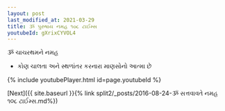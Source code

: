 ```yaml
---
layout: post
last_modified_at: 2021-03-29
title: ૐ પુરુષાય નમહ ૧૦૮ ટાઈમ્સ
youtubeId: gXrixCYVOL4
---
```

 
 
 ૐ ચાચરથમને નમહ  
 
 -  કોણ ચાલતા અને સ્થળાંતર કરનારા માણસોનો આત્મા છે 
 
  
 
  
 
 
 
 
 
 


{% include youtubePlayer.html id=page.youtubeId %}
 
[Next]({{ site.baseurl }}{% link  split2/_posts/2016-08-24-ૐ સત્તવાવતે નમહ ૧૦૮ ટાઈમ્સ.md%})
 

